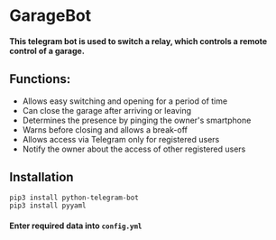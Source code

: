 # GarageBot

#### This telegram bot is used to switch a relay, which controls a remote control of a garage.

## Functions:

- Allows easy switching and opening for a period of time
- Can close the garage after arriving or leaving
- Determines the presence by pinging the owner's smartphone
- Warns before closing and allows a break-off
- Allows access via Telegram only for registered users
- Notify the owner about the access of other registered users

## Installation
```
pip3 install python-telegram-bot
pip3 install pyyaml
```
#### Enter required data into `config.yml`